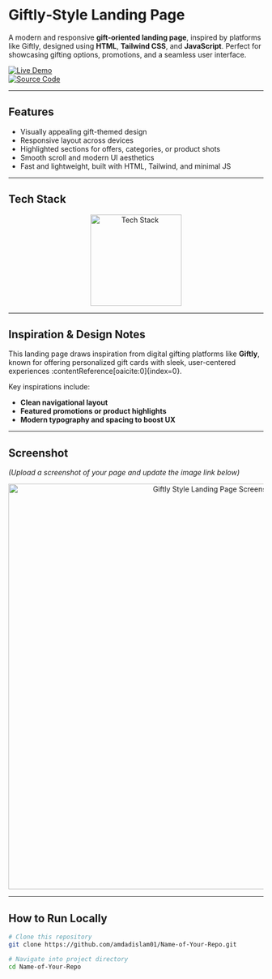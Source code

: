 #  Giftly‑Style Landing Page

A modern and responsive **gift-oriented landing page**, inspired by platforms like Giftly, designed using **HTML**, **Tailwind CSS**, and **JavaScript**. Perfect for showcasing gifting options, promotions, and a seamless user interface.

[![Live Demo](https://img.shields.io/badge/🚀_Live_Demo-00C7B7?style=for-the-badge&logo=netlify&logoColor=white)](https://giftly-01.netlify.app/)  
[![Source Code](https://img.shields.io/badge/💻_Source_Code-181717?style=for-the-badge&logo=github&logoColor=white)](https://github.com/amdadislam01/?tab=repositories)

---

##  Features

-  Visually appealing gift-themed design
-  Responsive layout across devices
-  Highlighted sections for offers, categories, or product shots
-  Smooth scroll and modern UI aesthetics
-  Fast and lightweight, built with HTML, Tailwind, and minimal JS

---

##  Tech Stack

<p align="center">
  <img src="https://skillicons.dev/icons?i=html,tailwindcss,js" alt="Tech Stack" width="180"/>
</p>

---

##  Inspiration & Design Notes

This landing page draws inspiration from digital gifting platforms like **Giftly**, known for offering personalized gift cards with sleek, user-centered experiences :contentReference[oaicite:0]{index=0}.

Key inspirations include:
- **Clean navigational layout**  
- **Featured promotions or product highlights**  
- **Modern typography and spacing to boost UX**

---

##  Screenshot

*(Upload a screenshot of your page and update the image link below)*

<p align="center">
  <img src="https://i.postimg.cc/YOUR_IMAGE_LINK.png" alt="Giftly Style Landing Page Screenshot" width="800"/>
</p>

---

##  How to Run Locally

```bash
# Clone this repository
git clone https://github.com/amdadislam01/Name-of-Your-Repo.git

# Navigate into project directory
cd Name-of-Your-Repo


